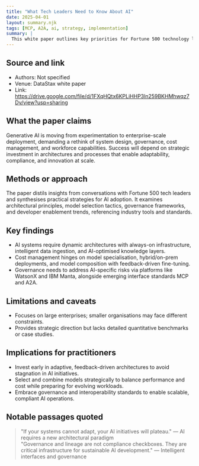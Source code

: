 ```yaml
---
title: "What Tech Leaders Need to Know About AI"
date: 2025-04-01
layout: summary.njk
tags: [MCP, A2A, ai, strategy, implementation]
summary: |
  This white paper outlines key priorities for Fortune 500 technology leaders seeking to integrate generative AI into enterprise operations. It emphasises adaptive architectures, cost-optimised model strategies, robust governance, and the changing developer landscape. The focus is on building sustainable, scalable AI systems that can evolve with data and regulatory requirements.
---
```


## Source and link
- Authors: Not specified
- Venue: DataStax white paper
- Link: https://drive.google.com/file/d/1FXqHQtx6KPLiHHP3ln259BKHMhwqz7Dv/view?usp=sharing

## What the paper claims
Generative AI is moving from experimentation to enterprise-scale deployment, demanding a rethink of system design, governance, cost management, and workforce capabilities. Success will depend on strategic investment in architectures and processes that enable adaptability, compliance, and innovation at scale.

## Methods or approach
The paper distils insights from conversations with Fortune 500 tech leaders and synthesises practical strategies for AI adoption. It examines architectural principles, model selection tactics, governance frameworks, and developer enablement trends, referencing industry tools and standards.

## Key findings
- AI systems require dynamic architectures with always-on infrastructure, intelligent data ingestion, and AI-optimised knowledge layers.
- Cost management hinges on model specialisation, hybrid/on-prem deployments, and model composition with feedback-driven fine-tuning.
- Governance needs to address AI-specific risks via platforms like WatsonX and IBM Manta, alongside emerging interface standards MCP and A2A.

## Limitations and caveats
- Focuses on large enterprises; smaller organisations may face different constraints.
- Provides strategic direction but lacks detailed quantitative benchmarks or case studies.

## Implications for practitioners
- Invest early in adaptive, feedback-driven architectures to avoid stagnation in AI initiatives.
- Select and combine models strategically to balance performance and cost while preparing for evolving workloads.
- Embrace governance and interoperability standards to enable scalable, compliant AI operations.

## Notable passages quoted
> "If your systems cannot adapt, your AI initiatives will plateau." — AI requires a new architectural paradigm  
> "Governance and lineage are not compliance checkboxes. They are critical infrastructure for sustainable AI development." — Intelligent interfaces and governance
